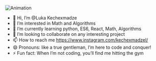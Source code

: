 ![Animation](https://upload.wikimedia.org/wikipedia/commons/f/f5/Computer-screen-code-glitch-animation-gif-background-free.gif)

 

- 👋 Hi, I’m @Luka Kechexmadze
- 👀 I’m interested in Math and Algorithms
- 🌱 I’m currently learning python, ES6, React, Math, Algorithms
- 💞️ I’m looking to collaborate on any interesting project
- 📫 How to reach me https://www.instagram.com/kechexmadzel/
- 😄 Pronouns: like a true gentleman, I’m here to code and conquer!
- ⚡ Fun fact: When I’m not coding, you’ll find me hitting the gym 

